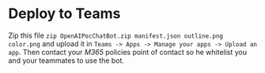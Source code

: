 # Deploy to Teams

Zip this file `zip OpenAIPocChatBot.zip manifest.json outline.png color.png` and upload it in `Teams -> Apps -> Manage your apps -> Upload an app`.
Then contact your *M365* policies point of contact so he whitelist you and your teammates to use the bot.